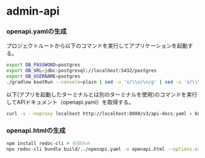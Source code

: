 # admin-api
### openapi.yamlの生成
プロジェクトルートから以下のコマンドを実行してアプリケーションを起動する。
```bash
export DB_PASSWORD=postgres
export DB_URL=jdbc:postgresql://localhost:5432/postgres
export DB_USERNAME=postgres
./gradlew bootRun --console=plain | sed -u 's/\\n/\n/g' | sed -u 's/\\t/\t/g'
```
以下(アプリを起動したターミナルとは別のターミナルを使用)のコマンドを実行してAPIドキュメント（openapi.yaml）を取得する。
```bash
curl -s --noproxy localhost http://localhost:8080/v3/api-docs.yaml > build/../openapi.yaml
```

### openapi.htmlの生成
```bash
npm install redoc-cli # 初回のみ
npx redoc-cli bundle build/../openapi.yaml -o openapi.html --options.expandResponses=all
```
